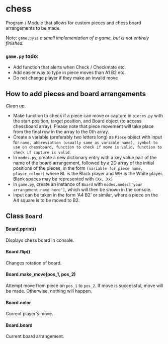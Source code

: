 # chess
Program / Module that allows for custom pieces and chess board arrangements to be made.

Note: `game.py` *is a small implementation of a game, but is not entirely finished.*
### `game.py` todo:
- Add function that alerts when Check / Checkmate etc.
- Add easier way to type in piece moves than A1 B2 etc.
- Do not change player if they make an invalid move

## How to add pieces and board arrangements
*Clean up.*
- Make function to check if a piece can move or capture in `pieces.py` with the start position, target position, and Board object (to access chessboard array). Please note that piece movement will take place from the final row in the array to the 0th array.
- Create a variable (preferably two letters long) as `Piece` object with input for `name, abbreviation (usually same as variable name), symbol to use on chessboard, function to check if move is valid, function to check if capture is valid`.
- In `modes.py`, create a new dictionary entry with a key value pair of the name of the board arrangement, followed by a 2D array of the initial positions of the pieces, in the form `(variable for piece name, player_colour)` where BL is the Black player and WH is the White player. Blank spaces may be represented with `(Xx, Xx)`
- In `game.py`, create an instance of `Board` with `modes.modes['your arrangement name here']`, which will then be shown in the console.
- Input can be taken in the form 'A4 B2' or similar, where a piece on the A4 square is to be moved to B2. 

## Class `Board`
#### Board.pprint()
Displays chess board in console.
#### Board.flip()
Changes rotation of board.
#### Board.make_move(pos_1, pos_2)
Attempt move from piece on `pos_1` to `pos_2`.
If move is successful, move will be made. Otherwise, nothing will happen.
#### Board.color
Current player's move.
#### Board.board
Current board arrangement.
